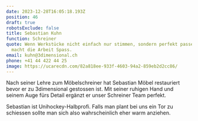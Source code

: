 ```yaml
---
date: 2023-12-28T16:05:18.193Z
position: 46
draft: true
robotsExclude: false
title: Sebastian Kuhn
function: Schreiner
quote: Wenn Werkstücke nicht einfach nur stimmen, sondern perfekt passen, dann
  macht die Arbeit Spass.
email: kuhn@3dimensional.ch
phone: +41 44 422 44 25
image: https://ucarecdn.com/82a818ee-933f-4603-94a2-859eb2d2cc86/
---
```

Nach seiner Lehre zum Möbelschreiner hat Sebastian Möbel restauriert bevor er zu 3dimensional gestossen ist.
Mit seiner ruhigen Hand und seinem Auge fürs Detail ergänzt er unser Schreiner Team perfekt.

Sebastian ist Unihockey-Halbprofi. Falls man plant bei uns ein Tor zu schiessen sollte man sich also wahrscheinlich eher warm anziehen.
